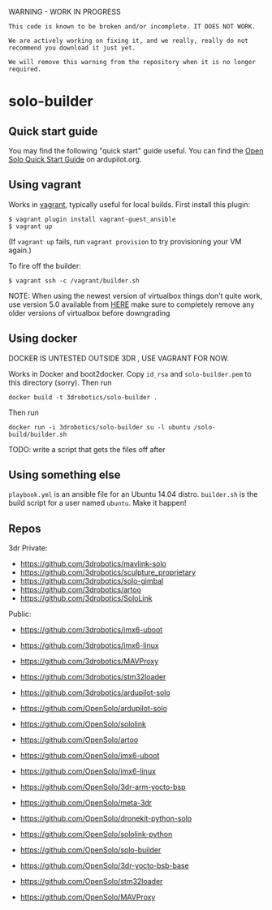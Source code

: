 WARNING - WORK IN PROGRESS

```
This code is known to be broken and/or incomplete. IT DOES NOT WORK. 

We are actively working on fixing it, and we really, really do not recommend you download it just yet.

We will remove this warning from the repository when it is no longer required.
```


# solo-builder
## Quick start guide
You may find the following "quick start" guide useful.  You can find the [Open Solo Quick Start Guide](http://ardupilot.org/dev/docs/solo-opensolo-quickstart.html) on ardupilot.org.

## Using vagrant

Works in [vagrant](http://vagrantup.com), typically useful for local builds.
First install this plugin:
```
$ vagrant plugin install vagrant-guest_ansible
$ vagrant up
```

(If `vagrant up` fails, run `vagrant provision` to try provisioning your VM
again.)

To fire off the builder:

```
$ vagrant ssh -c /vagrant/builder.sh
```
NOTE: When using the newest version of virtualbox things don't quite work, use version 5.0 available from [HERE](https://www.virtualbox.org/wiki/Download_Old_Builds_5_0) make sure to completely remove any older versions of virtualbox before downgrading

## Using docker

DOCKER IS UNTESTED OUTSIDE 3DR , USE VAGRANT FOR NOW.
 
Works in Docker and boot2docker. 
Copy `id_rsa` and `solo-builder.pem` to this directory (sorry). Then run

```
docker build -t 3drobotics/solo-builder .
```

Then run

```
docker run -i 3drobotics/solo-builder su -l ubuntu /solo-build/builder.sh
```

TODO: write a script that gets the files off after

## Using something else

`playbook.yml` is an ansible file for an Ubuntu 14.04 distro. `builder.sh` is the build script for a user named `ubuntu`. Make it happen!

## Repos

3dr Private:

* https://github.com/3drobotics/mavlink-solo
* https://github.com/3drobotics/sculpture_proprietary
* https://github.com/3drobotics/solo-gimbal
* https://github.com/3drobotics/artoo
* https://github.com/3drobotics/SoloLink

Public:

* https://github.com/3drobotics/imx6-uboot
* https://github.com/3drobotics/imx6-linux
* https://github.com/3drobotics/MAVProxy
* https://github.com/3drobotics/stm32loader
* https://github.com/3drobotics/ardupilot-solo

* https://github.com/OpenSolo/ardupilot-solo
* https://github.com/OpenSolo/sololink
* https://github.com/OpenSolo/artoo
* https://github.com/OpenSolo/imx6-uboot
* https://github.com/OpenSolo/imx6-linux
* https://github.com/OpenSolo/3dr-arm-yocto-bsp
* https://github.com/OpenSolo/meta-3dr
* https://github.com/OpenSolo/dronekit-python-solo
* https://github.com/OpenSolo/sololink-python
* https://github.com/OpenSolo/solo-builder
* https://github.com/OpenSolo/3dr-yocto-bsb-base
* https://github.com/OpenSolo/stm32loader
* https://github.com/OpenSolo/MAVProxy


